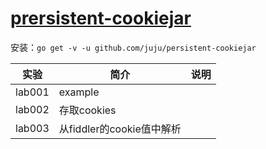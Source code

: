 # [prersistent-cookiejar](https://github.com/juju/persistent-cookiejar)
安装：`go get -v -u github.com/juju/persistent-cookiejar`

|实验|简介|说明|
|---|---|---|
|lab001|example||
|lab002|存取cookies||
|lab003|从fiddler的cookie值中解析||